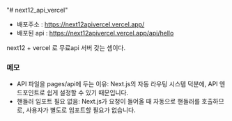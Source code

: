 "# next12_api_vercel"

- 배포주소 : https://next12apivercel.vercel.app/
- 배포된 api : https://next12apivercel.vercel.app/api/hello

next12 + vercel 로 무료api 서버 갖는 셈이다.

### 메모

- API 파일을 pages/api에 두는 이유: Next.js의 자동 라우팅 시스템 덕분에, API 엔드포인트로 쉽게 설정할 수 있기 때문입니다.
- 핸들러 임포트 필요 없음: Next.js가 요청이 들어올 때 자동으로 핸들러를 호출하므로, 사용자가 별도로 임포트할 필요가 없습니다.
